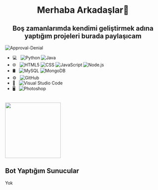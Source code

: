 <h1 align="center">Merhaba Arkadaşlar👋</h1>
<h2 align="center">Boş zamanlarımda kendimi geliştirmek adına yaptığım projeleri burada paylaşıcam</h2>
 <img src="https://komarev.com/ghpvc/?username=Approval-Denial&label=Ziyaretçi%20Sayısı&color=da004e" alt="Approval-Denial" />


- 💻 &nbsp;
  ![Python](https://img.shields.io/badge/-Python-333333?style=flat&logo=python)
  ![Java](https://img.shields.io/badge/-Java-333333?style=flat&logo=Java&logoColor=007396)
- 🌐 &nbsp;
  ![HTML5](https://img.shields.io/badge/-HTML5-333333?style=flat&logo=HTML5)
  ![CSS](https://img.shields.io/badge/-CSS-333333?style=flat&logo=CSS3&logoColor=1572B6)
  ![JavaScript](https://img.shields.io/badge/-JavaScript-333333?style=flat&logo=javascript)
  ![Node.js](https://img.shields.io/badge/-Node.js-333333?style=flat&logo=node.js)
- 🛢 &nbsp;
  ![MySQL](https://img.shields.io/badge/-MySQL-333333?style=flat&logo=mysql)
  ![MongoDB](https://img.shields.io/badge/-MongoDB-333333?style=flat&logo=mongodb)
- ⚙️ &nbsp;
![GitHub](https://img.shields.io/badge/-GitHub-333333?style=flat&logo=github)
- 🔧 &nbsp;
  ![Visual Studio Code](https://img.shields.io/badge/-Visual%20Studio%20Code-333333?style=flat&logo=visual-studio-code&logoColor=007ACC)
- 🖥 &nbsp;
  ![Photoshop](https://img.shields.io/badge/-Photoshop-333333?style=flat&logo=adobe-photoshop)

<br/>
<a href="https://github.com/approval-denial">
  <img height="180em" src="https://github-readme-stats.vercel.app/api?username=approval-denial&theme=dark&show_icons=true" />
</a>
<h2> Bot Yaptığım Sunucular </h2>
Yok

